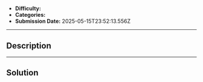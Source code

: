 # 

- **Difficulty:** 
- **Categories:** 
- **Submission Date:** 2025-05-15T23:52:13.556Z

---

## Description


---

## Solution

```

```
